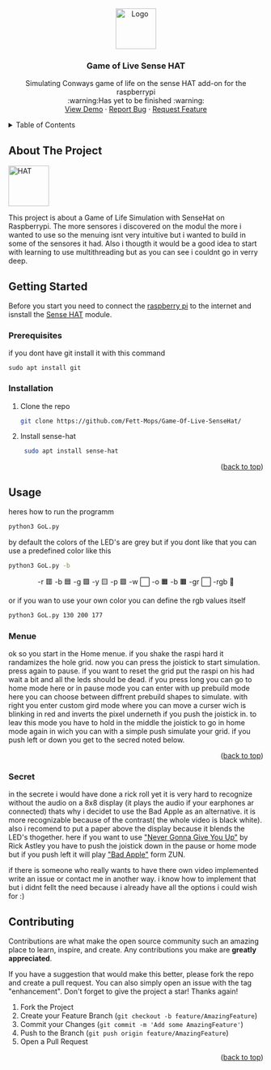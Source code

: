<a name="readme-top"></a>
<br />
<div align="center">
  <a href="https://github.com/Fett-Mops/Game-Of-Live-SenseHat">
    <img src="logo.png" alt="Logo" width="80" height="80">
  </a>

  <h3 align="center">Game of Live Sense HAT</h3>

  <p align="center">
   Simulating Conways game of life on the sense HAT add-on for the raspberrypi
   <br/>
   :warning:Has yet to be finished :warning:
    <br />
    <a href="https://github.com/Fett-Mops/Game-Of-Live-SenseHat">View Demo</a>
    ·
    <a href="https://github.com/Fett-Mops/Game-Of-Live-SenseHat/issues/new?labels=bug&template=bug-report---.md">Report Bug</a>
    ·
    <a href="https://github.com/Fett-Mops/Game-Of-Live-SenseHat/issues/new?labels=enhancement&template=feature-request---.md">Request Feature</a>
  </p>
</div>



<!-- TABLE OF CONTENTS -->
<details>
  <summary>Table of Contents</summary>
  <ol>
    <li>
      <a href="#about-the-project">About The Project</a>
    </li>
    <li>
      <a href="#getting-started">Getting Started</a>
      <ul>
        <li><a href="#prerequisites">Prerequisites</a></li>
        <li><a href="#installation">Installation</a></li>
      </ul>
    </li>
    <li>
     <a href="#usage">Usage</a>
        <li><a href="#menue">Menue</a></li>
    </li>
    <li><a href="#contributing">Contributing</a></li>


    +

  </ol>
</details>

<!-- ABOUT THE PROJECT -->
## About The Project

  <a href="https://github.com/othneildrew/Best-README-Template">
    <img src="images/il.png" alt="HAT" width="80" height="80">
  </a>

This project is about a Game of Life Simulation with SenseHat on Raspberrypi. The more sensores i discovered on the modul the more i wanted to use so the menuing isnt very intuitive but i wanted to build in some of the sensores it had. Also i thougth it would be a good idea to start with learning to use multithreading but as you can see i couldnt go in verry deep.

<!-- GETTING STARTED -->
## Getting Started

Before you start you need to connect the [raspberry pi](https://www.raspberrypi.com/products/raspberry-pi-4-model-b/) to the internet and isnstall the [Sense HAT](https://www.raspberrypi.com/products/sense-hat/) module.

### Prerequisites

if you dont have git install it with this command
  ```
  sudo apt install git
  ```

### Installation

1. Clone the repo
   ```sh
   git clone https://github.com/Fett-Mops/Game-Of-Live-SenseHat/
   ```
2. Install sense-hat
   ```sh
    sudo apt install sense-hat
   ```

<p align="right">(<a href="#readme-top">back to top</a>)</p>



<!-- USAGE EXAMPLES -->
## Usage
heres how to run the programm
```sh
python3 GoL.py
```
by default the colors of the LED's are grey but if you dont like that you can use a predefined color like this

```sh
python3 GoL.py -b
```
<div align = "center">
  
   -r 🟥 
   -b 🟦
   -g 🟩 
   -y 🟨
   -p 🟪
   -w ⬜
   -o 🟧
   -b 🟫
   -gr ⬜
   -rgb 🌈
 </div>

 
or if you wan to use your own color you can define the rgb values itself
```sh
python3 GoL.py 130 200 177
```
### Menue
ok so you start in the Home menue. if you shake the raspi hard it randamizes the hole grid. now you can press the joistick to start simulation. press again to pause. if you want to reset the grid put the raspi on his had wait a bit and all the leds should be dead. if you press long you can go to home mode here or in pause mode you can enter with up prebuild mode here you can choose between diffrent prebuild shapes to simulate. with right you enter custom gird mode where you can move a curser wich is blinking in red and inverts the pixel underneth if you push the joistick in. to leav this mode you have to hold in the middle the joistick to go in home mode again in wich you can with a simple push simulate your grid. if you push left or down you get to the secred noted below.

<p align="right">(<a href="#readme-top">back to top</a>)</p>

### Secret
in the secrete i would have done a rick roll yet it is very hard to recognize without the audio on a 8x8 display (it plays the audio if your earphones ar connected) 
thats why i decidet to use the Bad Apple as an alternative. it is more recognizable because of the contrast( the whole video is black white). also i recomend to put a paper above the display because it blends the LED's thogether.
here if you want to use ["Never Gonna Give You Up"](https://www.youtube.com/watch?v=dQw4w9WgXcQ) by Rick Astley you have to push the joistick down in the pause or home mode
but if you push left it will play ["Bad Apple"](https://www.youtube.com/watch?v=FtutLA63Cp8) form ZUN.

if there is someone who really wants to have there own video implemented write an issue or contact me in another way. i know how to implement that but i didnt fellt the need because i already have all the options i could wish for :)






<!-- CONTRIBUTING -->
## Contributing

Contributions are what make the open source community such an amazing place to learn, inspire, and create. Any contributions you make are **greatly appreciated**.

If you have a suggestion that would make this better, please fork the repo and create a pull request. You can also simply open an issue with the tag "enhancement".
Don't forget to give the project a star! Thanks again!

1. Fork the Project
2. Create your Feature Branch (`git checkout -b feature/AmazingFeature`)
3. Commit your Changes (`git commit -m 'Add some AmazingFeature'`)
4. Push to the Branch (`git push origin feature/AmazingFeature`)
5. Open a Pull Request

<p align="right">(<a href="#readme-top">back to top</a>)</p>
